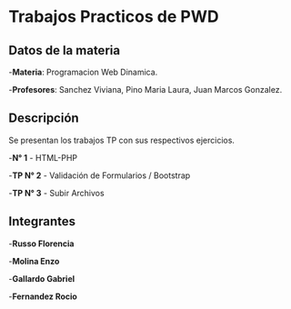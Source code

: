 # Trabajos Practicos de PWD

## Datos de la materia
-**Materia**: Programacion Web Dinamica.

-**Profesores**: Sanchez Viviana, Pino Maria Laura, Juan Marcos Gonzalez.


## Descripción
Se presentan los trabajos TP con sus respectivos ejercicios.

-**N° 1** - HTML-PHP

-**TP N° 2** - Validación de Formularios / Bootstrap

-**TP N° 3** - Subir Archivos

## Integrantes
-**Russo Florencia** 

-**Molina Enzo**

-**Gallardo Gabriel**

-**Fernandez Rocio**
